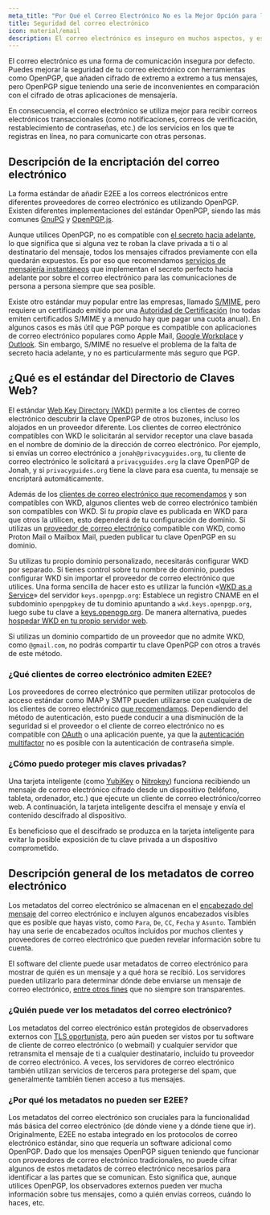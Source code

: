 ```yaml
---
meta_title: "Por Qué el Correo Electrónico No es la Mejor Opción para la Privacidad y la Seguridad - Privacy Guides"
title: Seguridad del correo electrónico
icon: material/email
description: El correo electrónico es inseguro en muchos aspectos, y estas son algunas de las razones por las que no es nuestra primera opción para las comunicaciones seguras.
---
```


El correo electrónico es una forma de comunicación insegura por defecto. Puedes mejorar la seguridad de tu correo electrónico con herramientas como OpenPGP, que añaden cifrado de extremo a extremo a tus mensajes, pero OpenPGP sigue teniendo una serie de inconvenientes en comparación con el cifrado de otras aplicaciones de mensajería.

En consecuencia, el correo electrónico se utiliza mejor para recibir correos electrónicos transaccionales (como notificaciones, correos de verificación, restablecimiento de contraseñas, etc.) de los servicios en los que te registras en línea, no para comunicarte con otras personas.

## Descripción de la encriptación del correo electrónico

La forma estándar de añadir E2EE a los correos electrónicos entre diferentes proveedores de correo electrónico es utilizando OpenPGP. Existen diferentes implementaciones del estándar OpenPGP, siendo las más comunes [GnuPG](../encryption.md#gnu-privacy-guard) y [OpenPGP.js](https://openpgpjs.org).

Aunque utilices OpenPGP, no es compatible con [el secreto hacia adelante](https://en.wikipedia.org/wiki/Forward_secrecy), lo que significa que si alguna vez te roban la clave privada a ti o al destinatario del mensaje, todos los mensajes cifrados previamente con ella quedarán expuestos. Es por eso que recomendamos [servicios de mensajería instantáneos](../real-time-communication.md) que implementan el secreto perfecto hacia adelante por sobre el correo electrónico para las comunicaciones de persona a persona siempre que sea posible.

Existe otro estándar muy popular entre las empresas, llamado [S/MIME](https://en.wikipedia.org/wiki/S/MIME), pero requiere un certificado emitido por una [Autoridad de Certificación](https://en.wikipedia.org/wiki/Certificate_authority) (no todas emiten certificados S/MIME y a menudo hay que pagar una cuota anual). En algunos casos es más útil que PGP porque es compatible con aplicaciones de correo electrónico populares como Apple Mail, [Google Workplace](https://support.google.com/a/topic/9061730) y [Outlook](https://support.office.com/article/encrypt-messages-by-using-s-mime-in-outlook-on-the-web-878c79fc-7088-4b39-966f-14512658f480). Sin embargo, S/MIME no resuelve el problema de la falta de secreto hacia adelante, y no es particularmente más seguro que PGP.

## ¿Qué es el estándar del Directorio de Claves Web?

El estándar [Web Key Directory (WKD)](https://wiki.gnupg.org/WKD) permite a los clientes de correo electrónico descubrir la clave OpenPGP de otros buzones, incluso los alojados en un proveedor diferente. Los clientes de correo electrónico compatibles con WKD le solicitarán al servidor receptor una clave basada en el nombre de dominio de la dirección de correo electrónico. Por ejemplo, si envías un correo electrónico a `jonah@privacyguides.org`, tu cliente de correo electrónico le solicitará a `privacyguides.org` la clave OpenPGP de Jonah, y si `privacyguides.org` tiene la clave para esa cuenta, tu mensaje se encriptará automáticamente.

Además de los [clientes de correo electrónico que recomendamos](../email-clients.md) y son compatibles con WKD, algunos clientes web de correo electrónico también son compatibles con WKD. Si *tu propia* clave es publicada en WKD para que otros la utilicen, esto dependerá de tu configuración de dominio. Si utilizas un [proveedor de correo electrónico](../email.md#openpgp-compatible-services) compatible con WKD, como Proton Mail o Mailbox Mail, pueden publicar tu clave OpenPGP en su dominio.

Su utilizas tu propio dominio personalizado, necesitarás configurar WKD por separado. Si tienes control sobre tu nombre de dominio, puedes configurar WKD sin importar el proveedor de correo electrónico que utilices. Una forma sencilla de hacer esto es utilizar la función «[WKD as a Service](https://keys.openpgp.org/about/usage#wkd-as-a-service)» del servidor `keys.openpgp.org`: Establece un registro CNAME en el subdominio `openpgpkey` de tu dominio apuntando a `wkd.keys.openpgp.org`, luego sube tu clave a [keys.openpgp.org](https://keys.openpgp.org). De manera alternativa, puedes [hospedar WKD en tu propio servidor web](https://wiki.gnupg.org/WKDHosting).

Si utilizas un dominio compartido de un proveedor que no admite WKD, como `@gmail.com`, no podrás compartir tu clave OpenPGP con otros a través de este método.

### ¿Qué clientes de correo electrónico admiten E2EE?

Los proveedores de correo electrónico que permiten utilizar protocolos de acceso estándar como IMAP y SMTP pueden utilizarse con cualquiera de los clientes de correo electrónico [que recomendamos](../email-clients.md). Dependiendo del método de autenticación, esto puede conducir a una disminución de la seguridad si el proveedor o el cliente de correo electrónico no es compatible con [OAuth](account-creation.md#sign-in-with-oauth) o una aplicación puente, ya que la [autenticación multifactor](multi-factor-authentication.md) no es posible con la autenticación de contraseña simple.

### ¿Cómo puedo proteger mis claves privadas?

Una tarjeta inteligente (como [YubiKey](https://support.yubico.com/hc/articles/360013790259-Using-Your-YubiKey-with-OpenPGP) o [Nitrokey](../security-keys.md#nitrokey)) funciona recibiendo un mensaje de correo electrónico cifrado desde un dispositivo (teléfono, tableta, ordenador, etc.) que ejecute un cliente de correo electrónico/correo web. A continuación, la tarjeta inteligente descifra el mensaje y envía el contenido descifrado al dispositivo.

Es beneficioso que el descifrado se produzca en la tarjeta inteligente para evitar la posible exposición de tu clave privada a un dispositivo comprometido.

## Descripción general de los metadatos de correo electrónico

Los metadatos del correo electrónico se almacenan en el [encabezado del mensaje](https://en.wikipedia.org/wiki/Email#Message_header) del correo electrónico e incluyen algunos encabezados visibles que es posible que hayas visto, como `Para`, `De`, `CC`, `Fecha` y `Asunto`. También hay una serie de encabezados ocultos incluidos por muchos clientes y proveedores de correo electrónico que pueden revelar información sobre tu cuenta.

El software del cliente puede usar metadatos de correo electrónico para mostrar de quién es un mensaje y a qué hora se recibió. Los servidores pueden utilizarlo para determinar dónde debe enviarse un mensaje de correo electrónico, [entre otros fines](https://es.wikipedia.org/wiki/Correo_electr%C3%B3nico#Escritura_del_mensaje) que no siempre son transparentes.

### ¿Quién puede ver los metadatos del correo electrónico?

Los metadatos del correo electrónico están protegidos de observadores externos con [TLS oportunista](https://en.wikipedia.org/wiki/Opportunistic_TLS), pero aún pueden ser vistos por tu software de cliente de correo electrónico (o webmail) y cualquier servidor que retransmita el mensaje de ti a cualquier destinatario, incluido tu proveedor de correo electrónico. A veces, los servidores de correo electrónico también utilizan servicios de terceros para protegerse del spam, que generalmente también tienen acceso a tus mensajes.

### ¿Por qué los metadatos no pueden ser E2EE?

Los metadatos del correo electrónico son cruciales para la funcionalidad más básica del correo electrónico (de dónde viene y a dónde tiene que ir). Originalmente, E2EE no estaba integrado en los protocolos de correo electrónico estándar, sino que requería un software adicional como OpenPGP. Dado que los mensajes OpenPGP siguen teniendo que funcionar con proveedores de correo electrónico tradicionales, no puede cifrar algunos de estos metadatos de correo electrónico necesarios para identificar a las partes que se comunican. Esto significa que, aunque utilices OpenPGP, los observadores externos pueden ver mucha información sobre tus mensajes, como a quién envías correos, cuándo lo haces, etc.
